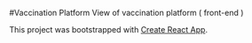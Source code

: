 #Vaccination Platform
View of vaccination platform ( front-end )

This project was bootstrapped with [Create React App](https://github.com/facebook/create-react-app).

